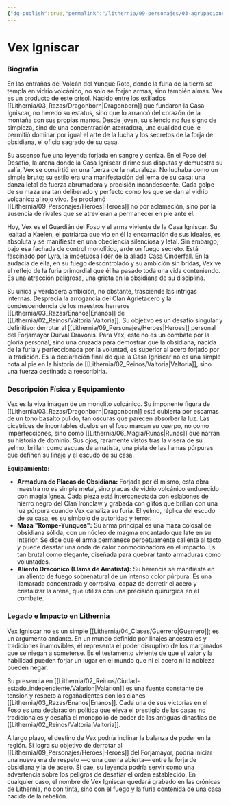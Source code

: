```yaml
---
{"dg-publish":true,"permalink":"/lithernia/09-personajes/03-agrupaciones/casa-igniscar/vex-igniscar/","tags":["[lithernia","personaje","Dragonborn","casa igniscar","Valtoria","Heroes"]}
---
```


# Vex Igniscar

### Biografía

En las entrañas del Volcán del Yunque Roto, donde la furia de la tierra se templa en vidrio volcánico, no solo se forjan armas, sino también almas. Vex es un producto de este crisol. Nacido entre los exiliados [[Lithernia/03_Razas/Dragonborn\|Dragonborn]] que fundaron la Casa Igniscar, no heredó su estatus, sino que lo arrancó del corazón de la montaña con sus propias manos. Desde joven, su silencio no fue signo de simpleza, sino de una concentración aterradora, una cualidad que le permitió dominar por igual el arte de la lucha y los secretos de la forja de obsidiana, el oficio sagrado de su casa.

Su ascenso fue una leyenda forjada en sangre y ceniza. En el Foso del Desafío, la arena donde la Casa Igniscar dirime sus disputas y demuestra su valía, Vex se convirtió en una fuerza de la naturaleza. No luchaba como un simple bruto; su estilo era una manifestación del lema de su casa: una danza letal de fuerza abrumadora y precisión incandescente. Cada golpe de su maza era tan deliberado y perfecto como los que se dan al vidrio volcánico al rojo vivo. Se proclamó [[Lithernia/09_Personajes/Heroes\|Heroes]] no por aclamación, sino por la ausencia de rivales que se atrevieran a permanecer en pie ante él.

Hoy, Vex es el Guardián del Foso y el arma viviente de la Casa Igniscar. Su lealtad a Kaelen, el patriarca que vio en él la encarnación de sus ideales, es absoluta y se manifiesta en una obediencia silenciosa y letal. Sin embargo, bajo esa fachada de control monolítico, arde un fuego secreto. Está fascinado por Lyra, la impetuosa líder de la aliada Casa Cinderfall. En la audacia de ella, en su fuego descontrolado y su ambición sin bridas, Vex ve el reflejo de la furia primordial que él ha pasado toda una vida conteniendo. Es una atracción peligrosa, una grieta en la obsidiana de su disciplina.

Su única y verdadera ambición, no obstante, trasciende las intrigas internas. Desprecia la arrogancia del Clan Agrietacero y la condescendencia de los maestros herreros [[Lithernia/03_Razas/Enanos\|Enanos]] de [[Lithernia/02_Reinos/Valtoria\|Valtoria]]. Su objetivo es un desafío singular y definitivo: derrotar al [[Lithernia/09_Personajes/Heroes\|Heroes]] personal del Forjamayor Durval Dravonis. Para Vex, este no es un combate por la gloria personal, sino una cruzada para demostrar que la obsidiana, nacida de la furia y perfeccionada por la voluntad, es superior al acero forjado por la tradición. Es la declaración final de que la Casa Igniscar no es una simple nota al pie en la historia de [[Lithernia/02_Reinos/Valtoria\|Valtoria]], sino una fuerza destinada a reescribirla.

### Descripción Física y Equipamiento

Vex es la viva imagen de un monolito volcánico. Su imponente figura de [[Lithernia/03_Razas/Dragonborn\|Dragonborn]] está cubierta por escamas de un tono basalto pulido, tan oscuras que parecen absorber la luz. Las cicatrices de incontables duelos en el foso marcan su cuerpo, no como imperfecciones, sino como [[Lithernia/06_Magia/Runas\|Runas]] que narran su historia de dominio. Sus ojos, raramente vistos tras la visera de su yelmo, brillan como ascuas de amatista, una pista de las llamas púrpuras que definen su linaje y el escudo de su casa.

**Equipamiento:**

*   **Armadura de Placas de Obsidiana:** Forjada por él mismo, esta obra maestra no es simple metal, sino placas de vidrio volcánico endurecido con magia ígnea. Cada pieza está interconectada con eslabones de hierro negro del Clan Ironclaw y grabada con glifos que brillan con una luz púrpura cuando Vex canaliza su furia. El yelmo, réplica del escudo de su casa, es su símbolo de autoridad y terror.
*   **Maza "Rompe-Yunques":** Su arma principal es una maza colosal de obsidiana sólida, con un núcleo de magma encantado que late en su interior. Se dice que el arma permanece perpetuamente caliente al tacto y puede desatar una onda de calor conmocionadora en el impacto. Es tan brutal como elegante, diseñada para quebrar tanto armaduras como voluntades.
*   **Aliento Dracónico (Llama de Amatista):** Su herencia se manifiesta en un aliento de fuego sobrenatural de un intenso color púrpura. Es una llamarada concentrada y corrosiva, capaz de derretir el acero y cristalizar la arena, que utiliza con una precisión quirúrgica en el combate.

### Legado e Impacto en Lithernia

Vex Igniscar no es un simple [[Lithernia/04_Clases/Guerrero\|Guerrero]]; es un argumento andante. En un mundo definido por linajes ancestrales y tradiciones inamovibles, él representa el poder disruptivo de los marginados que se niegan a someterse. Es el testamento viviente de que el valor y la habilidad pueden forjar un lugar en el mundo que ni el acero ni la nobleza pueden negar.

Su presencia en [[Lithernia/02_Reinos/Ciudad-estado_independiente/Valarion\|Valarion]] es una fuente constante de tensión y respeto a regañadientes con los clanes [[Lithernia/03_Razas/Enanos\|Enanos]]. Cada una de sus victorias en el Foso es una declaración política que eleva el prestigio de las casas no tradicionales y desafía el monopolio de poder de las antiguas dinastías de [[Lithernia/02_Reinos/Valtoria\|Valtoria]].

A largo plazo, el destino de Vex podría inclinar la balanza de poder en la región. Si logra su objetivo de derrotar al [[Lithernia/09_Personajes/Heroes\|Heroes]] del Forjamayor, podría iniciar una nueva era de respeto —o una guerra abierta— entre la forja de obsidiana y la de acero. Si cae, su leyenda podría servir como una advertencia sobre los peligros de desafiar el orden establecido. En cualquier caso, el nombre de Vex Igniscar quedará grabado en las crónicas de Lithernia, no con tinta, sino con el fuego y la furia contenida de una casa nacida de la rebelión.
